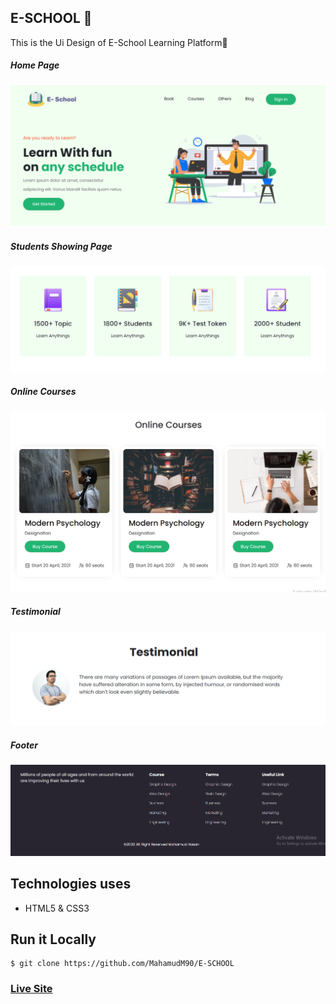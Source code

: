 ## E-SCHOOL 🏫

This is the Ui Design of E-School Learning Platform🏡


##### Home Page
![ScreenShot of Form](screenshots/a.png)




##### Students Showing Page
![ScreenShot of Form](screenshots/b.png)




##### Online Courses
![ScreenShot of Form](screenshots/c.png)



##### Testimonial
![ScreenShot of Form](screenshots/d.png)




##### Footer
![ScreenShot of Form](screenshots/e.png)






## Technologies uses
 - HTML5 & CSS3





## Run it Locally
```
$ git clone https://github.com/MahamudM90/E-SCHOOL

```
   ###    [Live Site](https://eschoolm90.netlify.app/)
